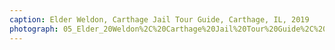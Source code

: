 ```yaml
---
caption: Elder Weldon, Carthage Jail Tour Guide, Carthage, IL, 2019
photograph: 05_Elder_20Weldon%2C%20Carthage%20Jail%20Tour%20Guide%2C%20Carthage%2C%20IL%2C%202019.jpg
---
```

